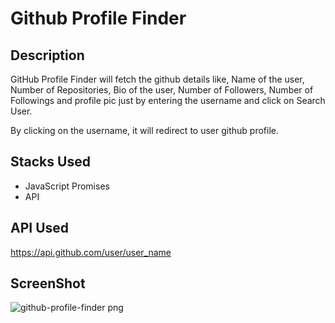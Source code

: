 # Github Profile Finder

## Description
GitHub Profile Finder will fetch the github details like, Name of the user, Number of Repositories, Bio of the user, Number of Followers, Number of Followings and profile pic just by entering the username and click on Search User.

By clicking on the username, it will redirect to user github profile.

## Stacks Used
* JavaScript Promises
* API  

## API Used
https://api.github.com/user/user_name

## ScreenShot
![github-profile-finder png](https://github.com/rushikeshbhand/Github-profile-finder/assets/112516622/95f4713f-9d5f-48e2-8765-4724ccf07517)

